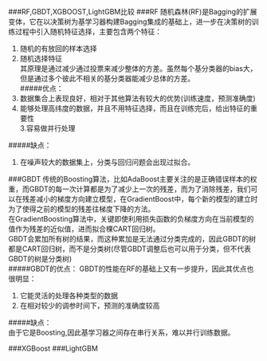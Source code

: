 ###RF,GBDT,XGBOOST,LightGBM比较
###RF
随机森林(RF)是Bagging的扩展变体，它在以决策树为基学习器构建Bagging集成的基础上，进一步在决策树的训练过程中引入随机特征选择，主要包含两个特征：
1. 随机的有放回的样本选择  
2. 随机选择特征  
其原理是通过减少通过投票来减少整体的方差。虽然每个基分类器的bias大，但是通过多个彼此不相关的基分类器能减少总体的方差。    
#####优点：
1. 数据集合上表现良好，相对于其他算法有较大的优势(训练速度，预测准确度)  
2. 能够处理高纬度的数据，并且不用特征选择，而且在训练完后，给出特征的重要性  
3.容易做并行处理 

#####缺点：  
1. 在噪声较大的数据集上，分类与回归问题会出现过拟合。  
 
###GBDT
传统的Boosting算法，比如AdaBoost主要关注的是正确错误样本的权重，而GBDT的每一次计算都是为了减少上一次的残差，而为了消除残差，我们可以在残差减小的梯度方向建立模型，在GradientBoost中，每个新的模型的建立时为了使得之前的模型的残差往梯度下降的方法。   
在GradientBoosting算法中，关键即使利用损失函数的负梯度方向在当前模型的值作为残差的近似值，进而拟合棵CART回归树。   
GBDT会累加所有树的结果，而这种累加是无法通过分类完成的，因此GBDT的树都是CART回归树，而不是分类树(尽管GBDT调整后也可以用于分类，但不代表GBDT的树是分类树)  
#####GBDT的优点：
GBDT的性能在RF的基础上又有一步提升，因此其优点也很明显：  
1. 它能灵活的处理各种类型的数据  
2. 在相对较少的调参时间下，预测的准确度较高 

#####缺点：    
由于它是Boosting,因此基学习器之间存在串行关系，难以并行训练数据。  
 
###XGBoost
###LightGBM